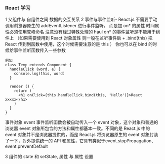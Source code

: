 ### React  学习

1 父组件与 自组件之间 数据的交互关系
2 事件与事件监听-  React.js 不需要手动调用浏览器原生的 addEventListener 进行事件监听。 而是加 on* 的属性 时间属性必须使用驼峰命名
注意没有经过特殊处理的 haul on*  的事件监听是不能用于组件上 （如果需要使用到 React 对象属性 则一般在监听事件后 + .bind(this) 把 React 传到到函数中使用，这个时候需要注意的是 this ）
你也可以在 bind 的时候给事件监听函数传入一些参数

```
例如
class Temp extends Component {
  handleClick (word, e) {
    console.log(this, word)
  }

  render () {
    return (
      <h1 onClick={this.handleClick.bind(this, 'Hello')}>React xxxxx</h1>
    )
  }
}
```


事件对象 event
事件监听函数会被自动传入一个 event 对象，这个对象和普通的浏览器 event 对象所包含的方法和属性都基本一致。不同的是 React.js 中的 event 对象并不是浏览器提供的，而是 React.js 将浏览器原生的 event 对象封装了一下，对外提供统一的 API 和属性，它具有类似于event.stopPropagation、event.preventDefault


3 组件的 state 和 setState,  属性 与 属性 设置
